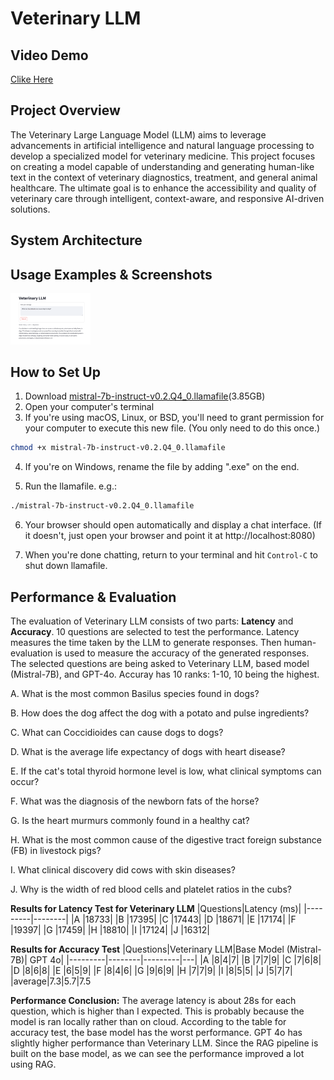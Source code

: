 # Veterinary LLM

## Video Demo
[Clike Here](https://youtu.be/63Jtx7NCO-Q)
## Project Overview
The Veterinary Large Language Model (LLM) aims to leverage advancements in artificial intelligence and natural language processing to develop a specialized model for veterinary medicine. This project focuses on creating a model capable of understanding and generating human-like text in the context of veterinary diagnostics, treatment, and general animal healthcare. The ultimate goal is to enhance the accessibility and quality of veterinary care through intelligent, context-aware, and responsive AI-driven solutions.

## System Architecture



## Usage Examples & Screenshots

<img src="https://github.com/ShuaimingJing/AIPI561/blob/main/assets/use1.png" width="128"/>


## How to Set Up
1. Download [mistral-7b-instruct-v0.2.Q4_0.llamafile](https://huggingface.co/Mozilla/Mistral-7B-Instruct-v0.2-llamafile/resolve/main/mistral-7b-instruct-v0.2.Q4_0.llamafile?download=true)(3.85GB)
2. Open your computer's terminal
3. If you're using macOS, Linux, or BSD, you'll need to grant permission
   for your computer to execute this new file. (You only need to do this
   once.)

```sh
chmod +x mistral-7b-instruct-v0.2.Q4_0.llamafile
```

4. If you're on Windows, rename the file by adding ".exe" on the end.

5. Run the llamafile. e.g.:

```sh
./mistral-7b-instruct-v0.2.Q4_0.llamafile
```

6. Your browser should open automatically and display a chat interface.
   (If it doesn't, just open your browser and point it at http://localhost:8080)

7. When you're done chatting, return to your terminal and hit
   `Control-C` to shut down llamafile.

## Performance & Evaluation
The evaluation of Veterinary LLM consists of two parts: **Latency** and **Accuracy**. 10 questions are selected to test the performance. Latency measures the time taken by the LLM to generate responses. Then human-evaluation is used to measure the accuracy of the generated responses. The selected questions are being asked to Veterinary LLM, based model (Mistral-7B), and GPT-4o. Accuray has 10 ranks: 1-10, 10 being the highest.

A. What is the most common Basilus species found in dogs?

B. How does the dog affect the dog with a potato and pulse ingredients?

C. What can Coccidioides can cause dogs to dogs?

D. What is the average life expectancy of dogs with heart disease?

E. If the cat's total thyroid hormone level is low, what clinical symptoms can occur?

F. What was the diagnosis of the newborn fats of the horse?

G. Is the heart murmurs commonly found in a healthy cat?

H. What is the most common cause of the digestive tract foreign substance (FB) in livestock pigs?

I. What clinical discovery did cows with skin diseases?

J. Why is the width of red blood cells and platelet ratios in the cubs?

**Results for Latency Test for Veterinary LLM** 
|Questions|Latency (ms)|
|---------|--------|
|A |18733|
|B |17395|
|C |17443|
|D |18671|
|E |17174|
|F |19397|
|G |17459|
|H |18810|
|I |17124|
|J |16312|

**Results for Accuracy Test** 
|Questions|Veterinary LLM|Base Model (Mistral-7B)| GPT 4o|
|---------|--------|---------|---|
|A |8|4|7|
|B |7|7|9|
|C |7|6|8|
|D |8|6|8|
|E |6|5|9|
|F |8|4|6|
|G |9|6|9|
|H |7|7|9|
|I |8|5|5|
|J |5|7|7|
|average|7.3|5.7|7.5

**Performance Conclusion:** 
The average latency is about 28s for each question, which is higher than I expected. This is probably because the model is ran locally rather than on cloud. According to the table for accuracy test, the base model has the worst performance. GPT 4o has slightly higher performance than Veterinary LLM. Since the RAG pipeline is built on the base model, as we can see the performance improved a lot using RAG.

